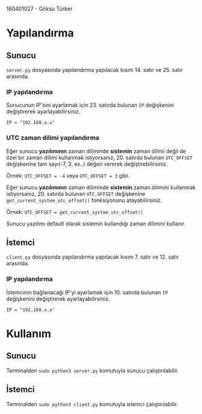 160401027 - Göksu Türker
# Yapılandırma
## Sunucu

`server.py` dosyasında yapılandırma yapılacak kısım 14. satır ve 25. satır arasında.

### IP yapılandırma

Sunucunun IP'sini ayarlamak için 23\. satırda bulunan `IP` değişkenini değiştirerek ayarlayabilirsiniz.

`IP = "192.168.x.x"`

### UTC zaman dilimi yapılandırma

Eğer sunucu **yazılımının** zaman diliminde **sistemin** zaman dilimi değil de özel bir zaman dilimi kullanmak istiyorsanız, 
20\. satırda bulunan `UTC_OFFSET` değişkenine tam sayı(-7, 3, ex..) değeri vererek değiştirebilirsiniz.

Örnek:
`UTC_OFFSET = -4` veya `UTC_OFFSET = 3` gibi.

Eğer sunucu **yazılımının** zaman diliminde **sistemin** zaman dilimini kullanmak istiyorsanız,
20\. satırda bulunan `UTC_OFFSET` değişkenine `get_current_system_utc_offset()` fonksiyonunu atayabilirsiniz. 

Örnek:
`UTC_OFFSET = get_current_system_utc_offset()`

Sunucu yazılımı default olarak sistemin kullandığı zaman dilimini kullanır.

## İstemci
`client.py` dosyasında yapılandırma yapılacak kısım 7. satır ve 12. satır arasında.

### IP yapılandırma

İstemcinin bağlanacağı IP'yi ayarlamak için 10. satırda bulunan `IP` değişkenini değiştirerek ayarlayabilirsiniz.

`IP = "192.168.x.x"`

# Kullanım
## Sunucu
Terminalden `sudo python3 server.py` komutuyla sunucu çalıştırılabilir.

## İstemci
Terminalden `sudo python3 client.py` komutuyla istemci çalıştırılabilir.
